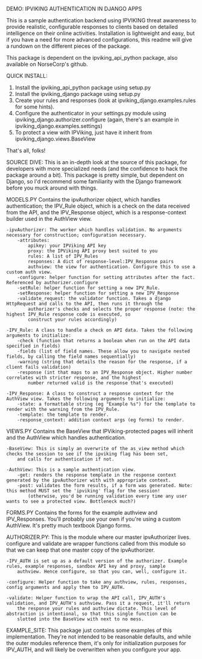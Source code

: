 DEMO: IPVIKING AUTHENTICATION IN DJANGO APPS

This is a sample authentication backend using IPVIKING threat awareness to provide realistic, configurable responses
to clients based on detailed intelligence on their online activities. Installation is lightweight and easy, but if
you have a need for more advanced configurations, this readme will give a rundown on the different pieces of the package.

This package is dependent on the ipviking_api_python package, also available on NorseCorp's github.

QUICK INSTALL:
1) Install the ipviking_api_python package using setup.py
2) Install the ipviking_django package using setup.py
3) Create your rules and responses (look at ipviking_django.examples.rules for some hints).
4) Configure the authenticator in your settings.py module using ipviking_django.authorizer.configure
	(again, there's an example in ipviking_django.examples.settings)
5) To protect a view with IPViking, just have it inherit from ipviking_django.views.BaseView

That's all, folks!


SOURCE DIVE:
This is an in-depth look at the source of this package, for developers with more specialized needs (and the confidence to
hack the package around a bit). This package is pretty simple, but dependent on Django, so I'd recommend some familiarity 
with the Django framework before you muck around with things.

MODELS.PY
Contains the ipvAuthorizer object, which handles authentication; the IPV_Rule object, which is a check on the data received
from the API, and the IPV_Response object, which is a response-context builder used in the AuthView view.

	-ipvAuthorizer: The worker which handles validation. No arguments necessary for construction; configuration necessary.
		-attributes:
			apikey: your IPViking API key
			proxy: the IPViking API proxy best suited to you
			rules: A list of IPV_Rules
			responses: A dict of response-level:IPV_Response pairs
			authview: the view for authentication. Configure this to use a custom auth view.
		-configure: helper function for setting attributes after the fact. Referenced by authorizer.configure
		-setRule: helper function for setting a new IPV_Rule.
		-setResponse: helper function for setting a new IPV_Response
		-validate_request: the validator function. Takes a django HttpRequest and calls to the API, then runs it through the 
			authorizer's checks and selects the proper response (note: the highest IPV_Rule response code is executed, so
			construct your rules accordingly)
			
	-IPV_Rule: A class to handle a check on API data. Takes the following arguments to initialize:
		-check (function that returns a boolean when run on the API data specified in fields)
		-fields (list of field names. These allow you to navigate nested fields, by calling the field names sequentially)
		-warning (string that details the reason for the response, if a client fails validation)
		-response (int that maps to an IPV_Response object. Higher number correlates with stricter response, and the highest
			number returned valid is the response that's executed)
			
	-IPV_Response: A class to construct a response context for the AuthView view. Takes the following arguments to initialize:
		-state: a formattable string (eg "Example %s") for the template to render with the warning from the IPV_Rule.
		-template: the template to render.
		-response_context: addition context args (eg forms) to render.
		

VIEWS.PY
Contains the BaseView that IPViking-protected pages will inherit and the AuthView which handles authentication.
	
	-BaseView: This is simply an overwrite of the as_view method which checks the session to see if the ipviking flag has been set,
		and calls for authentication if not.
		
	-AuthView: This is a sample authentication view.
		-get: renders the response template in the response context generated by the ipvAuthorizer with with appropriate context.
		-post: validates the form results, if a form was generated. Note: this method MUST set the 'ipviking' flag for the session!
			(otherwise, you'd be running validation every time any user wants to see a protected view. Bottleneck much?)
	
FORMS.PY
Contains the forms for the example authview and IPV_Responses. You'll probably use your own if you're using a custom AuthView. It's
pretty much textbook Django forms.

AUTHORIZER.PY:
This is the module where our master ipvAuthorizer lives. configure and validate are wrapper functions called from this module so that
we can keep that one master copy of the ipvAuthorizer.

	-IPV_AUTH is set up as a default version of the authorizer. Example rules, example responses, sandbox API key and proxy, sample
		authview. Hence configure, so that you can, well, configure it.

	-configure: Helper function to take any authview, rules, responses, config arguments and apply them to IPV_AUTH.
	
	-validate: Helper function to wrap the API call, IPV_AUTH's validation, and IPV_AUTH's authview. Pass it a request, it'll return
		the response your rules and authview dictate. This level of abstraction is intentional, so that this single function can be
		slotted into the BaseView with next to no mess.
		


EXAMPLE_SITE: This package just contains some examples of this implementation. They're not intended to be reasonable defaults, and while
the outer modules reference them, it's only for initialization purposes for IPV_AUTH, and will likely be overwritten when you configure your app.
		

